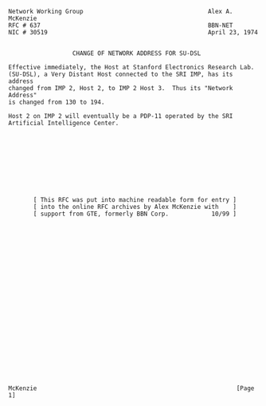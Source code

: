     Network Working Group                                   Alex A. McKenzie
    RFC # 637                                               BBN-NET
    NIC # 30519                                             April 23, 1974


                      CHANGE OF NETWORK ADDRESS FOR SU-DSL

    Effective immediately, the Host at Stanford Electronics Research Lab.
    (SU-DSL), a Very Distant Host connected to the SRI IMP, has its address
    changed from IMP 2, Host 2, to IMP 2 Host 3.  Thus its "Network Address"
    is changed from 130 to 194.

    Host 2 on IMP 2 will eventually be a PDP-11 operated by the SRI
    Artificial Intelligence Center.










           [ This RFC was put into machine readable form for entry ]
           [ into the online RFC archives by Alex McKenzie with    ]
           [ support from GTE, formerly BBN Corp.            10/99 ]
























    McKenzie                                                        [Page 1]
